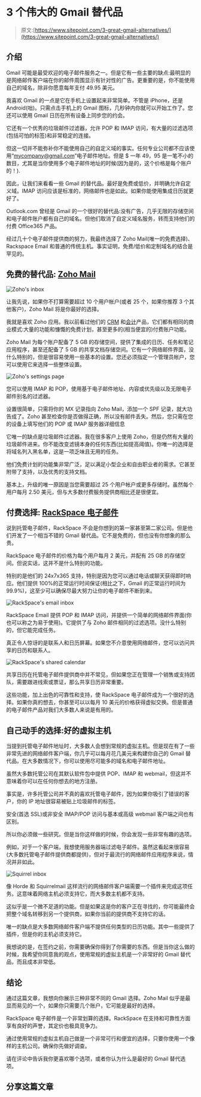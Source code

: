# 3 个伟大的 Gmail 替代品

> 原文:[https://www.sitepoint.com/3-great-gmail-alternatives/](https://www.sitepoint.com/3-great-gmail-alternatives/)

## 介绍

Gmail 可能是最受欢迎的电子邮件服务之一。但是它有一些主要的缺点:最明显的是网络邮件客户端在你的邮件周围显示有针对性的广告。更重要的是，你不能使用自己的域名，除非你愿意每年支付 49.95 美元。

我喜欢 Gmail 的一点是它在手机上设置起来非常简单。不管是 iPhone，还是 Android(咄)。只需点击手机上的 Gmail 图标，几秒钟内你就可以开始工作了。您还可以使用 Gmail 日历在所有设备上同步您的约会。

它还有一个优秀的垃圾邮件过滤器，允许 POP 和 IMAP 访问，有大量的过滤选项(包括可怕的标签)和非常稳定的连接。

但这一切并不能弥补你不能使用自己的自定义域的事实。任何专业公司都不应该使用“mycompany@gmail.com”电子邮件地址。但是 $ 一年 49，95 是一笔不小的数目，尤其是当你使用多个电子邮件地址的时候(因为是的，这个价格是每个账户的！).

因此，让我们来看看一些 Gmail 的替代品。最好是免费或低价，并明确允许自定义域。IMAP 访问应该是标准的，网络邮件也是如此。如果你能使用集成日历就更好了。

Outlook.com 曾经是 Gmail 的一个很好的替代品:没有广告，几乎无限的存储空间和电子邮件账户都有自己的域名。但他们取消了自定义域名服务，转而支持他们的付费 Office365 产品。

经过几十个电子邮件提供商的努力，我最终选择了 Zoho Mail(唯一的免费选择)、Rackspace Email 和普通的传统主机。事实证明，免费/低价和定制域名的结合是罕见的。

## 免费的替代品: [Zoho Mail](https://www.zoho.com/mail/)

![Zoho's inbox](../Images/88e9a370eca3ca7641808218fe0d26fd.png)

让我先说，如果你不打算需要超过 10 个用户帐户(或者 25 个，如果你推荐 3 个其他客户)，Zoho Mail 将是你最好的选择。

我就是喜欢 Zoho 应用。我以前看过他们的 [CRM](https://www.sitepoint.com/top-5-crm-tools-freelancers-small-businesses/) 和[会计](https://www.sitepoint.com/top-5-accounting-tools-freelancers-small-businesses/)产品，它们都有相同的商业模式:大量的功能和慷慨的免费计划，甚至更多的(相当便宜的)付费账户功能。

Zoho Mail 为每个账户配备了 5 GB 的存储空间，提供了集成的日历、任务和笔记应用程序，甚至还配备了 5 GB 的共享文档存储空间。它有一个网络邮件界面，没什么特别的，但是很容易使用一些基本的设置。您还必须指定一个管理员帐户，您可以使用它来选择一些整体设置。

![Zoho's settings page](../Images/5004982532382196c494d02b64bb0a3b.png)

您可以使用 IMAP 和 POP，使用基于电子邮件地址、内容或优先级以及无限电子邮件别名的过滤器。

设置很简单，只需将你的 MX 记录指向 Zoho Mail，添加一个 SPF 记录，就大功告成了。Zoho 甚至检查你是否做得正确，所以没有邮件丢失。然后，您只需在您的设备上填写他们的 POP 或 IMAP 服务器详细信息

它唯一的缺点是垃圾邮件过滤器。我在很多客户上使用 Zoho，但是仍然有大量的垃圾邮件进来。你不能改变滤镜本身的任何东西(比如提高阈值)。你唯一的选择是将域名列入黑名单，这是一项乏味且无用的任务。

他们免费计划的功能集非常广泛，足以满足小型企业和自由职业者的需求。它甚至附带了支持，以及优秀的支持文档。

基本上，升级的唯一原因是当您需要超过 25 个用户帐户或更多存储时。虽然每个用户每月 2.50 美元，但与大多数付费服务提供商相比还是很便宜。

## 付费选择: [RackSpace 电子邮件](http://www.rackspace.com/email-hosting/webmail/)

说到托管电子邮件，RackSpace 不会是你想到的第一家甚至第二家公司。但是他们开发了一个相当不错的 Gmail 替代品。它不是免费的，但也没有你想象的那么贵。

RackSpace 电子邮件的价格为每个用户每月 2 美元，并配有 25 GB 的存储空间。但说实话，这并不是什么特别的功能。

特别的是他们的 24x7x365 支持，特别是因为您可以通过电话或聊天获得即时响应。他们提供 100%的正常运行时间保证(相比之下，Gmail 的正常运行时间为 99.9%)，这至少可以确保尽最大努力让你的电子邮件不断到来。

![RackSpace's email inbox](../Images/f25cfa4190a843215befebc78711294d.png)

RackSpace Email 提供 POP 和 IMAP 访问，并提供一个简单的网络邮件界面(你也可以称之为易于使用)。它提供了与 Zoho 邮件相同的过滤选项。没什么特别的，但它能完成任务。

真正令人惊讶的是联系人和日历屏幕。如果您不介意使用网络邮件，您可以访问共享的日历和联系人。

![RackSpace's shared calendar](../Images/d049e50602c74dd4f5c67eea34381c4e.png)

共享日历在托管电子邮件提供商中并不常见，但如果您正在管理一个销售或支持团队，需要跟进线索或票证，那么共享日历非常重要。

这些功能，加上出色的可靠性和支持，使 RackSpace 电子邮件成为一个很好的选择。如果你真的想去，你甚至可以以每月 10 美元的价格获得虚拟交换。但是普通的电子邮件产品对我们大多数人来说是有用的。

## 自己动手的选择:好的虚拟主机

当提到托管电子邮件地址时，大多数人会想到常规的虚拟主机。但是现在有了一些非常先进的网络邮件客户端，你几乎可以每月花几美元来构建你自己的 Gmail 替代品。在大多数情况下，你可以使用尽可能多的域名和电子邮件地址。

虽然大多数托管公司在其默认软件包中提供 POP、IMAP 和 webmail，但这并不意味着你可以在任何你想去的地方注册。

事实是，许多托管公司并不真的喜欢托管电子邮件，因为如果你吸引了错误的客户，你的 IP 地址很容易被贴上垃圾邮件的标签。

安全(首选 SSL)或非安全 IMAP/POP 访问与基本或高级 webmail 客户端之间也有区别。

所以你必须做一些研究。但是当你这样做的时候，你会发现一些非常有趣的选项。

例如，对于一个客户端，我想使用服务器端过滤电子邮件。虽然这看起来很容易(大多数托管电子邮件提供商都提供)，但对于最流行的网络邮件应用程序来说，情况并非如此。

![Squirrel inbox](../Images/89bfdceaafd07304d3414fc4eb02171b.png)

像 Horde 和 Squirrelmail 这样流行的网络邮件客户端需要一个插件来完成这项任务。这意味着网络主机必须支持它，而大多数主机都不支持。

这似乎是一个微不足道的功能。但是如果这是你的客户正在寻找的，你可能最终会把整个域名转移到另一个提供商，如果你当前的提供商不支持它的话。

唯一的缺点是大多数网络邮件客户端不提供任何类型的日历功能。其中一些提供了插件，但是你的主机必须支持它。

我想说的是，在签约之前，你需要确保你得到了你需要的东西。但是当你这么做的时候，我希望你同意我的观点，使用常规的虚拟主机是一个非常好的 Gmail 替代品，而且成本非常低。

## 结论

通过这篇文章，我想向你展示三种非常不同的 Gmail 选择。Zoho Mail 似乎是最显而易见的一个，如果你只需要几个账户，它可能是最好的选择。

RackSpace 电子邮件是一个非常划算的选择。RackSpace 在支持和可靠性方面享有良好的声誉，其定价也极具竞争力。

通过使用常规的虚拟主机自己做是一个非常可行和便宜的选择，只要你使用一个像样的主机公司。确保你先做好调查。

请在评论中告诉我你更喜欢哪个选项，或者你认为什么是最好的 Gmail 替代选项。

## 分享这篇文章